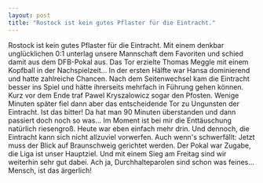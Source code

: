 ```yaml
---
layout: post
title: "Rostock ist kein gutes Pflaster für die Eintracht."
---
```


Rostock ist kein gutes Pflaster für die Eintracht. Mit einem denkbar unglücklichen 0:1 unterlag unsere Mannschaft dem Favoriten und schied damit aus dem DFB-Pokal aus. Das Tor erzielte Thomas Meggle mit einem Kopfball in der Nachspielzeit... In der ersten Hälfte war Hansa dominierend und hatte zahlreiche Chancen. Nach dem Seitenwechsel kam die Eintracht besser ins Spiel und hätte ihrerseits mehrfach in Führung gehen können. Kurz vor dem Ende traf Pawel Kryszalowicz sogar den Pfosten. Wenige Minuten später fiel dann aber das entscheidende Tor zu Ungunsten der Eintracht. Ist das bitter! Da hat man 90 Minuten überstanden und dann passiert doch noch so was... Im Moment ist bei mir die Enttäuschung natürlich riesengroß. Heute war eben einfach mehr drin. Und dennoch, die Eintracht kann sich nicht allzuviel vorwerfen. Auch wenn's schwerfällt: Jetzt muss der Blick auf Braunschweig gerichtet werden. Der Pokal war Zugabe, die Liga ist unser Hauptziel. Und mit einem Sieg am Freitag sind wir weiterhin sehr gut dabei. Ach ja, Durchhalteparolen sind schon was feines... Mensch, ist das ärgerlich!
